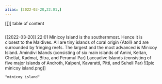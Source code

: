 ```yaml
---
alias: [2022-03-20,22:01,]
---
```

[[]]
table of content
```toc
```

[[2022-03-20]] 22:01
Minicoy Island is the southernmost. Hence it is closest to the Maldives.
All are tiny islands of coral origin {Atoll} and are surrounded by fringing reefs.
The largest and the most advanced is Minicoy Island.
Amindivi Islands (consisting of six main islands of Amini, Keltan, Chetlat, Kadmat, Bitra, and Perumul Par)
Laccadive Islands (consisting of five major islands of Androth, Kalpeni, Kavaratti, Pitti, and Suheli Par)
![[pic minicoy island.png]]
```query
"minicoy island"
```